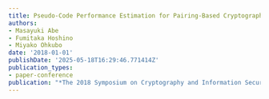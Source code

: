```yaml
---
title: Pseudo-Code Performance Estimation for Pairing-Based Cryptographic Schemes
authors:
- Masayuki Abe
- Fumitaka Hoshino
- Miyako Ohkubo
date: '2018-01-01'
publishDate: '2025-05-18T16:29:46.771414Z'
publication_types:
- paper-conference
publication: "*The 2018 Symposium on Cryptography and Information Security (SCIS'18)*"
---
```

